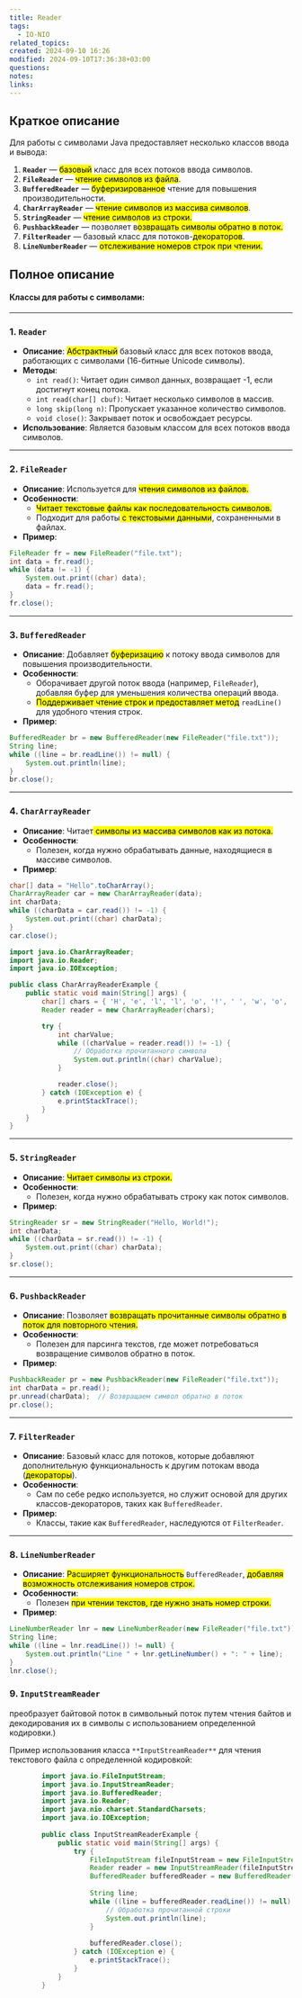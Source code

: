 ```yaml
---
title: Reader
tags:
  - IO-NIO
related_topics: 
created: 2024-09-10 16:26
modified: 2024-09-10T17:36:38+03:00
questions: 
notes: 
links: 
---
```

## Краткое описание
Для работы с символами Java предоставляет несколько классов ввода и вывода:

1. **`Reader`** — <mark class="hltr-yellow">базовый</mark> класс для всех потоков ввода символов.
2. **`FileReader`** — <mark class="hltr-purple">чтение символов из файла</mark>.
3. **`BufferedReader`** — <mark class="hltr-purple">буферизированное</mark> чтение для повышения производительности.
4. **`CharArrayReader`** — <mark class="hltr-blue">чтение символов из массива символов</mark>.
5. **`StringReader`** — <mark class="hltr-blue">чтение символов из строки.</mark>
6. **`PushbackReader`** — позволяет в<mark class="hltr-blue">озвращать символы обратно в поток.</mark>
7. **`FilterReader`** — базовый класс для потоков-<mark class="hltr-yellow">декораторов</mark>.
8. **`LineNumberReader`** — <mark class="hltr-purple">отслеживание номеров строк при чтении.</mark>

## Полное описание
#### Классы для работы с символами:

---

### 1. **`Reader`**

- **Описание**: <mark class="hltr-red">Абстрактный</mark> базовый класс для всех потоков ввода, работающих с символами (16-битные Unicode символы).
- **Методы**:
    - `int read()`: Читает один символ данных, возвращает -1, если достигнут конец потока.
    - `int read(char[] cbuf)`: Читает несколько символов в массив.
    - `long skip(long n)`: Пропускает указанное количество символов.
    - `void close()`: Закрывает поток и освобождает ресурсы.
- **Использование**: Является базовым классом для всех потоков ввода символов.

---

### 2. **`FileReader`**

- **Описание**: Используется для <mark class="hltr-purple">чтения символов из файлов.</mark>
- **Особенности**:
    - <mark class="hltr-yellow">Читает текстовые файлы как последовательность символов.</mark>
    - Подходит для работы<mark class="hltr-yellow"> с текстовыми данными</mark>, сохраненными в файлах.
- **Пример**:
    
```java
FileReader fr = new FileReader("file.txt");
int data = fr.read();
while (data != -1) {
    System.out.print((char) data);
    data = fr.read();
}
fr.close();

```


---

### 3. **`BufferedReader`**

- **Описание**: Добавляет <mark class="hltr-purple">буферизацию</mark> к потоку ввода символов для повышения производительности.
- **Особенности**:
    - Оборачивает другой поток ввода (например, `FileReader`), добавляя буфер для уменьшения количества операций ввода.
    - <mark class="hltr-yellow">Поддерживает чтение строк и предоставляет метод</mark> `readLine()` для удобного чтения строк.
- **Пример**:
    
```java
BufferedReader br = new BufferedReader(new FileReader("file.txt"));
String line;
while ((line = br.readLine()) != null) {
    System.out.println(line);
}
br.close();

```

---

### 4. **`CharArrayReader`**

- **Описание**: Читает<mark class="hltr-purple"> символы из массива символов как из потока.</mark>
- **Особенности**:
    - Полезен, когда нужно обрабатывать данные, находящиеся в массиве символов.
- **Пример**:
    
```java
char[] data = "Hello".toCharArray();
CharArrayReader car = new CharArrayReader(data);
int charData;
while ((charData = car.read()) != -1) {
    System.out.print((char) charData);
}
car.close();

import java.io.CharArrayReader;
import java.io.Reader;
import java.io.IOException;

public class CharArrayReaderExample {
    public static void main(String[] args) {
        char[] chars = { 'H', 'e', 'l', 'l', 'o', '!', ' ', 'w', 'o', 'r', 'l', 'd' };
        Reader reader = new CharArrayReader(chars);

        try {
            int charValue;
            while ((charValue = reader.read()) != -1) {
                // Обработка прочитанного символа
                System.out.println((char) charValue);
            }

            reader.close();
        } catch (IOException e) {
            e.printStackTrace();
        }
    }
}

```


---

### 5. **`StringReader`**

- **Описание**: <mark class="hltr-purple">Читает символы из строки.</mark>
- **Особенности**:
    - Полезен, когда нужно обрабатывать строку как поток символов.
- **Пример**:
    
```java
StringReader sr = new StringReader("Hello, World!");
int charData;
while ((charData = sr.read()) != -1) {
    System.out.print((char) charData);
}
sr.close();

```

---

### 6. **`PushbackReader`**

- **Описание**: Позволяет <mark class="hltr-red">возвращать прочитанные символы обратно в поток для повторного чтения.</mark>
- **Особенности**:
    - Полезен для парсинга текстов, где может потребоваться возвращение символов обратно в поток.
- **Пример**:
    
```java
PushbackReader pr = new PushbackReader(new FileReader("file.txt"));
int charData = pr.read();
pr.unread(charData);  // Возвращаем символ обратно в поток
pr.close();

```


---

### 7. **`FilterReader`**

- **Описание**: Базовый класс для потоков, которые добавляют дополнительную функциональность к другим потокам ввода (<mark class="hltr-red">декораторы</mark>).
- **Особенности**:
    - Сам по себе редко используется, но служит основой для других классов-декораторов, таких как `BufferedReader`.
- **Пример**:
    - Классы, такие как `BufferedReader`, наследуются от `FilterReader`.

---

### 8. **`LineNumberReader`**

- **Описание**: <mark class="hltr-red">Расширяет функциональность</mark> `BufferedReader`, <mark class="hltr-yellow">добавляя возможность отслеживания номеров строк.</mark>
- **Особенности**:
    - Полезен <mark class="hltr-yellow">при чтении текстов, где нужно знать номер строки.</mark>
- **Пример**:
    
```java
LineNumberReader lnr = new LineNumberReader(new FileReader("file.txt"));
String line;
while ((line = lnr.readLine()) != null) {
    System.out.println("Line " + lnr.getLineNumber() + ": " + line);
}
lnr.close();

```


### 9.  `InputStreamReader` 
преобразует байтовой поток в символьный поток путем чтения байтов и декодирования их в символы с использованием определенной кодировки.)

Пример использования класса `**InputStreamReader**` для чтения текстового файла с определенной кодировкой:

```java
		import java.io.FileInputStream;
        import java.io.InputStreamReader;
        import java.io.BufferedReader;
        import java.io.Reader;
        import java.nio.charset.StandardCharsets;
        import java.io.IOException;
        
        public class InputStreamReaderExample {
            public static void main(String[] args) {
                try {
                    FileInputStream fileInputStream = new FileInputStream("file.txt");
                    Reader reader = new InputStreamReader(fileInputStream, StandardCharsets.UTF_8);
                    BufferedReader bufferedReader = new BufferedReader(reader);
        
                    String line;
                    while ((line = bufferedReader.readLine()) != null) {
                        // Обработка прочитанной строки
                        System.out.println(line);
                    }
        
                    bufferedReader.close();
                } catch (IOException e) {
                    e.printStackTrace();
                }
            }
        }
```
